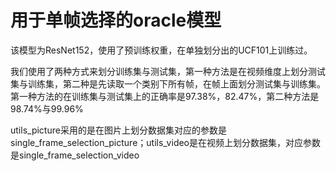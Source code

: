 # 用于单帧选择的oracle模型
该模型为ResNet152，使用了预训练权重，在单独划分出的UCF101上训练过。

我们使用了两种方式来划分训练集与测试集，第一种方法是在视频维度上划分测试集与训练集，第二种是先读取一个类别下所有帧，在帧上面划分测试集与训练集。第一种方法的在训练集与测试集上的正确率是97.38%，82.47%，第二种方法是98.74%与99.96%

utils_picture采用的是在图片上划分数据集对应的参数是single_frame_selection_picture；utils_video是在视频上划分数据集，对应参数是single_frame_selection_video
